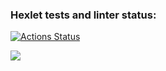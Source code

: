 ### Hexlet tests and linter status:
[![Actions Status](https://github.com/avelebron/frontend-project-44/workflows/hexlet-check/badge.svg)](https://github.com/avelebron/frontend-project-44/actions)

<a href="https://codeclimate.com/github/avelebron/frontend-project-44/maintainability"><img src="https://api.codeclimate.com/v1/badges/e31114e320c2fa2086d8/maintainability" /></a>
